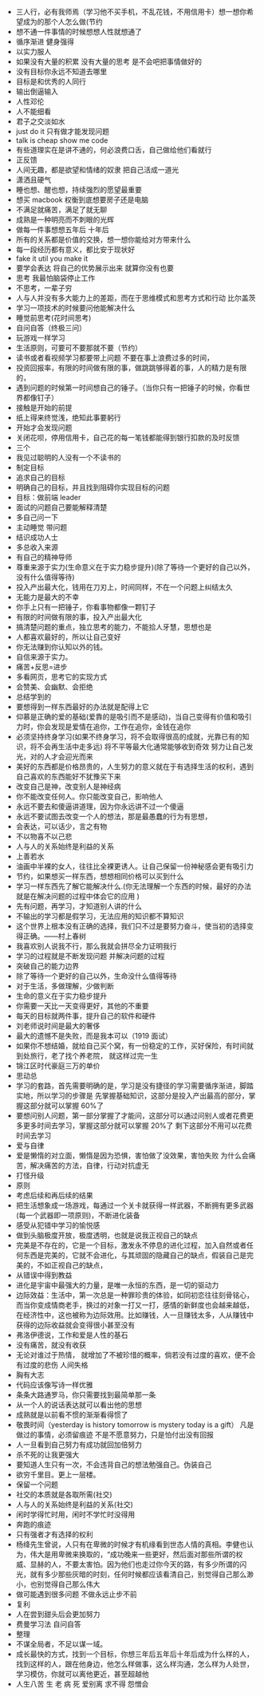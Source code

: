 - 三人行，必有我师焉（学习他不买手机，不乱花钱，不用信用卡）想一想你希望成为的那个人怎么做(节约
- 想不通一件事情的时候想想人性就想通了
- 循序渐进 健身强得
- 以实力服人
- 如果没有大量的积累 没有大量的思考 是不会吧把事情做好的
- 没有目标你永远不知道去哪里
- 目标是和优秀的人同行
- 输出倒逼输入
- 人性邓伦
- 人不能细看
- 君子之交淡如水
- just do it 只有做才能发现问题
- talk is cheap show me code
- 有些道理实在是讲不通的，何必浪费口舌，自己做给他们看就行
- 正反馈
- 人间无趣，都是欲望和情绪的奴隶
  把自己活成一道光
- 潇洒且硬气
- 睡也想、醒也想，持续强烈的愿望最重要
- 想买 macbook 权衡到底想要房子还是电脑
- 不满足就痛苦，满足了就无聊
- 成熟是一种明亮而不刺眼的光辉
- 做每一件事想想五年后 十年后
- 所有的关系都是价值的交换，想一想你能给对方带来什么
- 每一段经历都有意义，都比安于现状好
- fake it util you make it
- 要学会表达 将自己的优势展示出来 就算你没有也要
- 思考 我最怕脑袋停止工作
- 不思考，一辈子穷
- 人与人并没有多大能力上的差距，而在于思维模式和思考方式和行动 比尔盖茨
- 学习一项技术的时候要问他能解决什么
- 睡觉前思考(花时间思考)
- 自问自答（终极三问）
- 玩游戏一样学习
- 生活原则，可要可不要那就不要（节约）
- 读书或者看视频学习都要带上问题
  不要在事上浪费过多的时间，
- 投资回报率，有限的时间做有限的事，做跳跳够得着的事，人的精力是有限的，
- 遇到问题的时候第一时间想自己的锤子。（当你只有一把锤子的时候，你看世界都像钉子）
- 接触是开始的前提
- 纸上得来终觉浅，绝知此事要躬行
- 开始才会发现问题
- 关闭花呗，停用信用卡，自己花的每一笔钱都能得到银行扣款的及时反馈
- 三个
- 我见过聪明的人没有一个不读书的
- 制定目标
- 追求自己的目标
- 明确自己的目标，并且找到阻碍你实现目标的问题
- 目标：做前端 leader
- 面试的问题自己要能解释清楚
- 多自己问一下
- 主动睡觉 带问题
- 结识成功人士
- 多总收入来源
- 有自己的精神导师
- 尊重来源于实力(生命意义在于实力稳步提升)(除了等待一个更好的自己以外，没有什么值得等待)
- 投入产出最大化，钱用在刀刃上，时间同样，不在一个问题上纠结太久
- 无能力是最大的不幸
- 你手上只有一把锤子，你看事物都像一颗钉子
- 有限的时间做有限的事，投入产出最大化
- 搞清楚问题的重点，独立思考的能力，不能拾人牙慧，思想也是
- 人都喜欢最好的，所以让自己变好
- 你无法赚到你认知以外的钱。
- 自信来源于实力。
- 痛苦+反思=进步
- 多看网页，思考它的实现方式
- 会赞美、会幽默、会拒绝
- 总结学到的
- 要想得到一样东西最好的办法就是配得上它
- 仰慕是正确的爱的基础(爱靠的是吸引而不是感动)，当自己变得有价值和吸引力时，你会发现是爱情在追你，工作在追你，金钱在追你
- 必须坚持终身学习(如果不终身学习，将不会取得很高的成就，光靠已有的知识，将不会再生活中走多远)
  将不平等最大化通常能够收到奇效
  努力让自己发光，对的人才会迎光而来
- 美好的东西都是价格昂贵的，人生努力的意义就在于有选择生活的权利，遇到自己喜欢的东西能好不犹豫买下来
- 改变自己是神，改变别人是神经病
- 你不能改变任何人。你只能改变自己，影响他人
- 永远不要去和傻逼讲道理，因为你永远讲不过一个傻逼
- 永远不要试图去改变一个人的想法，那是最愚蠢的行为有思想，
- 会表达，可以话少，言之有物
- 不以物喜不以己悲
- 人与人的关系始终是利益的关系
- 上善若水
- 油画中半裸的女人，往往比全裸更诱人。让自己保留一份神秘感会更有吸引力
- 节约，如果想买一样东西，想想相同价格可以买到什么
- 学习一样东西先了解它能解决什么.(你无法理解一个东西的时候，最好的办法就是在解决问题的过程中体会它的应用 )
- 先有问题，再学习，才知道别人讲的什么
- 不输出的学习都是假学习，无法应用的知识都不算知识
- 这个世界上根本没有正确的选择，我们只不过是要努力奋斗，使当初的选择变得正确。——村上春树
- 我喜欢别人说我不行，那么我就会拼尽全力证明我行
- 学习的过程就是不断发现问题 并解决问题的过程
- 突破自己的能力边界
- 除了等待一个更好的自己以外，生命没什么值得等待
- 对于生活，多做理解，少做判断
- 生命的意义在于实力稳步提升
- 你需要一天比一天变得更好，其他的不重要
- 每天的目标就两件事，提升自己的软件和硬件
- 刘老师说时间是最大的奢侈
- 最大的遗憾不是失败，而是我本可以（1919 面试）
- 如果你不想结婚，就给自己买个窝，有一份稳定的工作，买好保险，有时间就到处旅行，老了找个养老院， 就这样过完一生
- 锦江区时代豪庭三万的单价
- 思动总
- 学习的套路，首先需要明确的是，学习是没有捷径的学习需要循序渐进，脚踏实地，所以学习的步骤是
  先掌握基础知识，这部分是投入产出最高的部分，掌握这部分就可以掌握 60%了
- 要想问别人问题，第一部分掌握了才能问，这部分可以通过问别人或者花费更多更多时间去学习，掌握这部分就可以掌握 20%了
  剩下这部分不用可以花费时间去学习
- 爱与自律
- 爱是懒惰的对立面，懒惰是因为恐惧，害怕做了没效果，害怕失败
  为什么会痛苦，解决痛苦的方法，自律，行动对抗虚无
- 打怪升级
- 原则
- 考虑后续和再后续的结果
- 把生活想象成一场游戏，每通过一个关卡就获得一样武器，不断拥有更多武器(每一个武器即一项原则)，不断进化装备
- 感受从犯错中学习的愉悦感
- 做到头脑极度开放，极度透明，也就是说我正视自己的缺点
- 完美是不存在的，它是一个目标，激发永不停息的进化过程，加入自然或者任何东西是完美的，它就不会进化，与其顽固的隐藏自己的缺点，假装自己是完美的，不如正视自己的缺点，
- 从错误中得到教益
- 进化是宇宙中最强大的力量，是唯一永恒的东西，是一切的驱动力
- 边际效益：生活中，第一次总是一种罪珍贵的体验，如同初恋往往刻骨铭心，而当你变成情商老手，换过的对象一打又一打，感情的新鲜度也会越来越低，在经济性中，这也被称为边际效用。比如赚钱，人一旦赚钱太多，人从赚钱中获得的边际收益就会变得很小甚至没有
- 弗洛伊德说，工作和爱是人性的基石
- 没有痛苦，就没有收获
- 无论对谁过于热情， 就增加了不被珍惜的概率，倘若没有过度的喜欢，便不会有过度的悲伤 人间失格
- 胸有大志
- 代码应该像写诗一样优雅
- 条条大路通罗马，你只需要找到最简单那一条
- 从一个人的说话表达就可以看出他的思想
- 成熟就是以前看不惯的渐渐看得惯了
- 敬畏时间（yesterday is history tomorrow is mystery today is a gift）
  凡是做过的事情，必须留痕迹
  不是不愿意努力，只是怕付出没有回报
- 人一旦看到自己努力有成功就回加倍努力
- 杀不死的让我更强大
- 要知道人生只有一次，不会违背自己的想法勉强自己。伪装自己
- 欲穷千里目。更上一层楼。
- 保留一个问题
- 社交的本质就是各取所需(社交)
- 人与人的关系始终是利益的关系(社交)
- 闲时学得忙时用，闲时不学忙时没得用
- 奔跑的痕迹
- 只有强者才有选择的权利
- 杨绛先生曾说，人只有在卑微的时候才有机缘看到世态人情的真相。李健也认为，伟大是用卑微来换取的，“成功晚来一些更好，然后面对那些所谓的权威、显赫的人，不要太害怕。因为他们也走过你今天的路，有多少所谓的闪光，就有多少那些灰暗的时刻，任何时候都应该看清自己，别觉得自己那么渺小，也别觉得自己那么伟大
- 做可能遇到很多问题 不做永远止步不前
- 复利
- 人在尝到甜头后会更加努力
- 费曼学习法 自问自答
- 整理
- 不谋全局者，不足以谋一域。
- 成长最快的方式，找到一个目标，你想三年后五年后十年后成为什么样的人，找到这样的人，跟在他身边，他怎么样做事，这么样沟通，怎么样为人处世，学习模仿，你就可以离他更近，甚至超越他
- 人生八苦 生 老 病 死 爱别离 求不得 怨憎会
